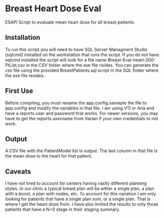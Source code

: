 # Breast Heart Dose Eval
ESAPI Script to evaluate mean heart dose for all breast patients.

## Installation
To run this script you will need to have SQL Server Managment Studio (sqlcmd) installed on the workstation that runs the script.
If you do not have sqlcmd installed the script will look for a file name Breast-Eval-heart-200-PtList.csv in the CSV folder where
the exe file risides. You can generate the csv file using the provided BreastPatients.sql script in the SQL folder where the exe file resides. 

## First Use
Before compiling, you must rename the app.config.sameple the file to app.config and modify the variables in that file. I am using V11 or Aria and have
a reports user and password that works. For newer versions, you may have to get the reports username from Varian if your own credentials to not work.

## Output
A CSV file with the PatientModel list is output. The last column in that file is the mean dose to the heart for that patient.

## Caveats
I have not tried to account for centers having vastly different planning styles. In our clinic a typical breast plan will be either a single plan,
a plan with a boost, a plan with nodes, etc. To account for this variation I am only looking for patients that have a single plan sum, or a single
plan. That is where I get the heart dose from. I have also limited the results to only those patients that have a N=0 stage in their staging summary.
